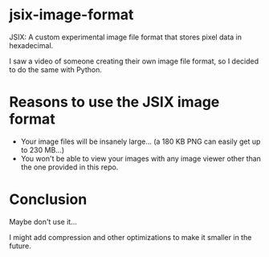 # jsix-image-format
JSIX: A custom experimental image file format that stores pixel data in hexadecimal.

I saw a video of someone creating their own image file format, so I decided to do the same with Python.

# Reasons to use the JSIX image format
- Your image files will be insanely large... (a 180 KB PNG can easily get up to 230 MB...)
- You won't be able to view your images with any image viewer other than the one provided in this repo.

# Conclusion
Maybe don't use it... 

I might add compression and other optimizations to make it smaller in the future.

